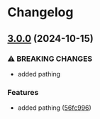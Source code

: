 # Changelog

## [3.0.0](https://github.com/MichielVanHerreweghe/releaseplease-test/compare/v2.0.1...v3.0.0) (2024-10-15)


### ⚠ BREAKING CHANGES

* added pathing

### Features

* added pathing ([56fc996](https://github.com/MichielVanHerreweghe/releaseplease-test/commit/56fc996fe2583f066b6eb3f76523a9fa3f72db46))
